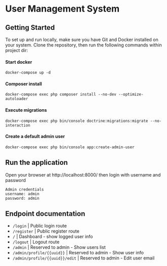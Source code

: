 # User Management System
## Getting Started
To set up and run locally, make sure you have Git and Docker installed on your system. Clone the repository, then run the following commands within project dir:
#### Start docker
```shell
docker-compose up -d
```
#### Composer install
```shell
docker-compose exec php composer install --no-dev --optimize-autoloader
```
#### Execute migrations
```shell
docker-compose exec php bin/console doctrine:migrations:migrate --no-interaction
```
#### Create a default admin user
```shell
docker-compose exec php bin/console app:create-admin-user
```
## Run the application
Open your browser at http://localhost:8000/ then login with username and password
```
Admin credentials
username: admin
password: admin
```
## Endpoint documentation
- `/login` | Public login route
- `/register` | Public register route
- `/` | Dashboard - show logged user info
- `/logout` | Logout route
- `/admin` | Reserved to admin - Show users list 
- `/admin/profile/{{uuid}}` | Reserved to admin - Show user info
- `/admin/profile/{{uuid}}/edit` | Reserved to admin - Edit user email
